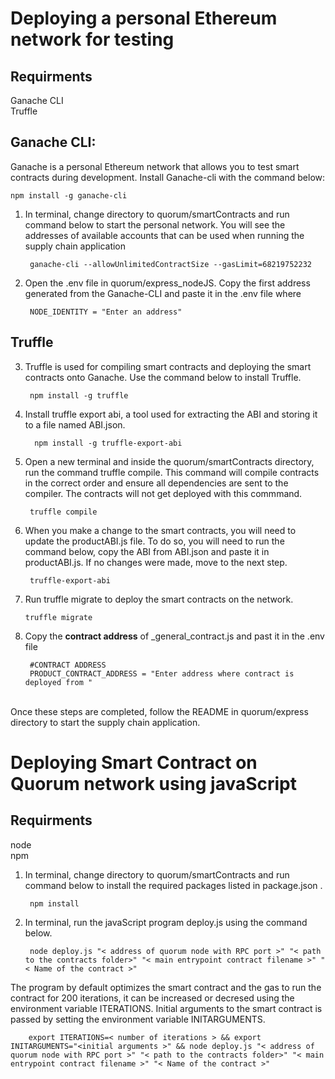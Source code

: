 # Deploying a personal Ethereum network for testing

## Requirments 
Ganache CLI<br>
Truffle<br>

## Ganache CLI:
Ganache is a personal Ethereum network that allows you to test smart contracts during development. Install Ganache-cli with the command below:<br>

`npm install -g ganache-cli`

1. In terminal, change directory to quorum/smartContracts and run command below to start the personal network. You will see the addresses of available accounts that can be used when running the supply chain application <br>

        ganache-cli --allowUnlimitedContractSize --gasLimit=68219752232 



2. Open the .env file in quorum/express_nodeJS. Copy the first address generated from the Ganache-CLI and paste it in the .env file where 

        NODE_IDENTITY = "Enter an address"


## Truffle
3. Truffle is used for compiling smart contracts and deploying the smart contracts onto Ganache. Use the command below to install Truffle. <br>

        npm install -g truffle


4. Install truffle export abi, a tool used for extracting the ABI and storing it to a file named ABI.json. 

         npm install -g truffle-export-abi

5. Open a new terminal and inside the quorum/smartContracts directory, run the command truffle compile. This command will compile contracts in the correct order and ensure all dependencies are sent to the compiler. The contracts will not get deployed with this commmand. 
        
        truffle compile 

6. When you make a change to the smart contracts, you will need to update the productABI.js file. To do so, you will need to run the command below, copy the ABI from ABI.json and paste it in productABI.js. If no changes were made, move to the next step.

        truffle-export-abi

7.  Run truffle migrate to deploy the smart contracts on the network. 
        
        truffle migrate

8. Copy the **contract address** of _general_contract.js and past it in the .env file

        #CONTRACT ADDRESS
        PRODUCT_CONTRACT_ADDRESS = "Enter address where contract is deployed from "

<br> Once these steps are completed, follow the README in quorum/express directory to start the supply chain application.

# Deploying Smart Contract on Quorum network using javaScript

## Requirments 
node<br>
npm<br>


1. In terminal, change directory to quorum/smartContracts and run command below to install the required packages listed in package.json .<br>

        npm install 

2. In terminal, run the javaScript program deploy.js using the command below.<br>

        node deploy.js "< address of quorum node with RPC port >" "< path to the contracts folder>" "< main entrypoint contract filename >" "< Name of the contract >"

 The program by default optimizes the smart contract and the gas to run the contract for 200 iterations, it can be increased or decresed using the environment variable ITERATIONS. Initial arguments to the smart contract is passed by setting the environment variable INITARGUMENTS.<br>

        export ITERATIONS=< number of iterations > && export INITARGUMENTS="<initial arguments >" && node deploy.js "< address of quorum node with RPC port >" "< path to the contracts folder>" "< main entrypoint contract filename >" "< Name of the contract >"

